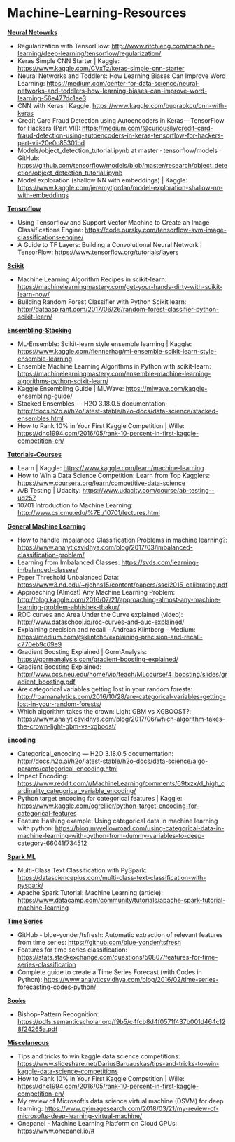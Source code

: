 # Machine-Learning-Resources

<b><u>Neural Netowrks</u></b>

  * Regularization with TensorFlow: http://www.ritchieng.com/machine-learning/deep-learning/tensorflow/regularization/  
  * Keras Simple CNN Starter | Kaggle: https://www.kaggle.com/CVxTz/keras-simple-cnn-starter  
  * Neural Networks and Toddlers: How Learning Biases Can Improve Word Learning: https://medium.com/center-for-data-science/neural-networks-and-toddlers-how-learning-biases-can-improve-word-learning-56e477dc1ee3  
  * CNN with Keras | Kaggle: https://www.kaggle.com/bugraokcu/cnn-with-keras  
  * Credit Card Fraud Detection using Autoencoders in Keras — TensorFlow for Hackers (Part VII): https://medium.com/@curiousily/credit-card-fraud-detection-using-autoencoders-in-keras-tensorflow-for-hackers-part-vii-20e0c85301bd  
  * Models/object_detection_tutorial.ipynb at master · tensorflow/models · GitHub: https://github.com/tensorflow/models/blob/master/research/object_detection/object_detection_tutorial.ipynb  
  * Model exploration (shallow NN with embeddings) | Kaggle: https://www.kaggle.com/jeremytjordan/model-exploration-shallow-nn-with-embeddings   
  
<b><u>Tensroflow</u></b>

  * Using Tensorflow and Support Vector Machine to Create an Image Classifications Engine: https://code.oursky.com/tensorflow-svm-image-classifications-engine/  
  * A Guide to TF Layers: Building a Convolutional Neural Network  |  TensorFlow: https://www.tensorflow.org/tutorials/layers  
  
<b><u>Scikit</u></b>

  * Machine Learning Algorithm Recipes in scikit-learn: https://machinelearningmastery.com/get-your-hands-dirty-with-scikit-learn-now/  
  * Building Random Forest Classifier with Python Scikit learn: http://dataaspirant.com/2017/06/26/random-forest-classifier-python-scikit-learn/  
  
<b><u>Ensembling-Stacking</u></b>

  * ML-Ensemble: Scikit-learn style ensemble learning | Kaggle: https://www.kaggle.com/flennerhag/ml-ensemble-scikit-learn-style-ensemble-learning  
  * Ensemble Machine Learning Algorithms in Python with scikit-learn: https://machinelearningmastery.com/ensemble-machine-learning-algorithms-python-scikit-learn/  
  * Kaggle Ensembling Guide | MLWave: https://mlwave.com/kaggle-ensembling-guide/  
  * Stacked Ensembles — H2O 3.18.0.5 documentation: http://docs.h2o.ai/h2o/latest-stable/h2o-docs/data-science/stacked-ensembles.html  
  * How to Rank 10% in Your First Kaggle Competition | Wille: https://dnc1994.com/2016/05/rank-10-percent-in-first-kaggle-competition-en/ 

<b><u>Tutorials-Courses</u></b>

  * Learn | Kaggle: https://www.kaggle.com/learn/machine-learning  
  * How to Win a Data Science Competition: Learn from Top Kagglers: https://www.coursera.org/learn/competitive-data-science  
  * A/B Testing | Udacity: https://www.udacity.com/course/ab-testing--ud257  
  * 10701 Introduction to Machine Learning: http://www.cs.cmu.edu/%7E./10701/lectures.html  
  
<b><u>General Machine Learning</u></b>

  * How to handle Imbalanced Classification Problems in machine learning?: https://www.analyticsvidhya.com/blog/2017/03/imbalanced-classification-problem/  
  * Learning from Imbalanced Classes: https://svds.com/learning-imbalanced-classes/  
  * Paper Threshold Unbalanced Data: https://www3.nd.edu/~rjohns15/content/papers/ssci2015_calibrating.pdf  
  * Approaching (Almost) Any Machine Learning Problem: http://blog.kaggle.com/2016/07/21/approaching-almost-any-machine-learning-problem-abhishek-thakur/  
  * ROC curves and Area Under the Curve explained (video): http://www.dataschool.io/roc-curves-and-auc-explained/  
  * Explaining precision and recall – Andreas Klintberg – Medium: https://medium.com/@klintcho/explaining-precision-and-recall-c770eb9c69e9  
  * Gradient Boosting Explained | GormAnalysis: https://gormanalysis.com/gradient-boosting-explained/  
  * Gradient Boosting Explained: http://www.ccs.neu.edu/home/vip/teach/MLcourse/4_boosting/slides/gradient_boosting.pdf  
  * Are categorical variables getting lost in your random forests: http://roamanalytics.com/2016/10/28/are-categorical-variables-getting-lost-in-your-random-forests/  
  * Which algorithm takes the crown: Light GBM vs XGBOOST?: https://www.analyticsvidhya.com/blog/2017/06/which-algorithm-takes-the-crown-light-gbm-vs-xgboost/  
  
<b><u>Encoding</u></b>

  * Categorical_encoding — H2O 3.18.0.5 documentation: http://docs.h2o.ai/h2o/latest-stable/h2o-docs/data-science/algo-params/categorical_encoding.html  
  * Impact Encoding: https://www.reddit.com/r/MachineLearning/comments/69txzx/d_high_cardinality_categorical_variable_encoding/  
  * Python target encoding for categorical features | Kaggle: https://www.kaggle.com/ogrellier/python-target-encoding-for-categorical-features  
  * Feature Hashing example: Using categorical data in machine learning with python: https://blog.myyellowroad.com/using-categorical-data-in-machine-learning-with-python-from-dummy-variables-to-deep-category-66041f734512  

<b><u>Spark ML</u></b>

  * Multi-Class Text Classification with PySpark: https://datascienceplus.com/multi-class-text-classification-with-pyspark/  
  * Apache Spark Tutorial: Machine Learning (article): https://www.datacamp.com/community/tutorials/apache-spark-tutorial-machine-learning 

<b><u>Time Series</u></b>
  
  * GitHub - blue-yonder/tsfresh: Automatic extraction of relevant features from time series: https://github.com/blue-yonder/tsfresh  
  * Features for time series classification: https://stats.stackexchange.com/questions/50807/features-for-time-series-classification  
  * Complete guide to create a Time Series Forecast (with Codes in Python): https://www.analyticsvidhya.com/blog/2016/02/time-series-forecasting-codes-python/  
  
<b><u>Books</u></b>

  * Bishop-Pattern Recognition: https://pdfs.semanticscholar.org/f9b5/c4fcb8d4f0571f437b001d464c128f24265a.pdf 
  
<b><u>Miscelaneous</u></b>

  * Tips and tricks to win kaggle data science competitions: https://www.slideshare.net/DariusBaruauskas/tips-and-tricks-to-win-kaggle-data-science-competitions 
  * How to Rank 10% in Your First Kaggle Competition | Wille: https://dnc1994.com/2016/05/rank-10-percent-in-first-kaggle-competition-en/ 
  * My review of Microsoft’s data science virtual machine (DSVM) for deep learning: https://www.pyimagesearch.com/2018/03/21/my-review-of-microsofts-deep-learning-virtual-machine/ 
  * Onepanel - Machine Learning Platform on Cloud GPUs: https://www.onepanel.io/# 
  
  
